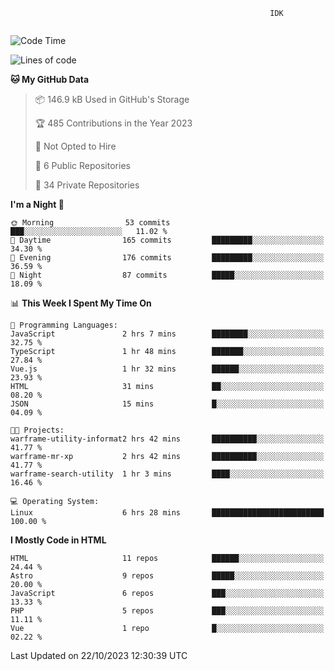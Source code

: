 ```text
                                                          IDK
                                       
```

<!--START_SECTION:waka-->
![Code Time](http://img.shields.io/badge/Code%20Time-77%20hrs%2030%20mins-blue)

![Lines of code](https://img.shields.io/badge/From%20Hello%20World%20I%27ve%20Written-127.3%20thousand%20lines%20of%20code-blue)

**🐱 My GitHub Data** 

> 📦 146.9 kB Used in GitHub's Storage 
 > 
> 🏆 485 Contributions in the Year 2023
 > 
> 🚫 Not Opted to Hire
 > 
> 📜 6 Public Repositories 
 > 
> 🔑 34 Private Repositories 
 > 
**I'm a Night 🦉** 

```text
🌞 Morning                53 commits          ███░░░░░░░░░░░░░░░░░░░░░░   11.02 % 
🌆 Daytime                165 commits         █████████░░░░░░░░░░░░░░░░   34.30 % 
🌃 Evening                176 commits         █████████░░░░░░░░░░░░░░░░   36.59 % 
🌙 Night                  87 commits          █████░░░░░░░░░░░░░░░░░░░░   18.09 % 
```


📊 **This Week I Spent My Time On** 

```text
💬 Programming Languages: 
JavaScript               2 hrs 7 mins        ████████░░░░░░░░░░░░░░░░░   32.75 % 
TypeScript               1 hr 48 mins        ███████░░░░░░░░░░░░░░░░░░   27.84 % 
Vue.js                   1 hr 32 mins        ██████░░░░░░░░░░░░░░░░░░░   23.93 % 
HTML                     31 mins             ██░░░░░░░░░░░░░░░░░░░░░░░   08.20 % 
JSON                     15 mins             █░░░░░░░░░░░░░░░░░░░░░░░░   04.09 % 

🐱‍💻 Projects: 
warframe-utility-informat2 hrs 42 mins       ██████████░░░░░░░░░░░░░░░   41.77 % 
warframe-mr-xp           2 hrs 42 mins       ██████████░░░░░░░░░░░░░░░   41.77 % 
warframe-search-utility  1 hr 3 mins         ████░░░░░░░░░░░░░░░░░░░░░   16.46 % 

💻 Operating System: 
Linux                    6 hrs 28 mins       █████████████████████████   100.00 % 
```

**I Mostly Code in HTML** 

```text
HTML                     11 repos            ██████░░░░░░░░░░░░░░░░░░░   24.44 % 
Astro                    9 repos             █████░░░░░░░░░░░░░░░░░░░░   20.00 % 
JavaScript               6 repos             ███░░░░░░░░░░░░░░░░░░░░░░   13.33 % 
PHP                      5 repos             ███░░░░░░░░░░░░░░░░░░░░░░   11.11 % 
Vue                      1 repo              █░░░░░░░░░░░░░░░░░░░░░░░░   02.22 % 
```




 Last Updated on 22/10/2023 12:30:39 UTC
<!--END_SECTION:waka-->
